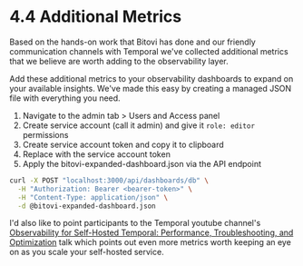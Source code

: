# 4.4 Additional Metrics
Based on the hands-on work that Bitovi has done and our friendly communication channels with Temporal we've collected additional metrics that we believe are worth adding to the observability layer.

Add these additional metrics to your observability dashboards to expand on your available insights. We've made this easy by creating a managed JSON file with everything you need.

1. Navigate to the admin tab > Users and Access panel
2. Create service account (call it admin) and give it `role: editor` permissions
3. Create service account token and copy it to clipboard
4. Replace <bearer-token> with the service account token
5. Apply the bitovi-expanded-dashboard.json via the API endpoint

```bash
curl -X POST "localhost:3000/api/dashboards/db" \
  -H "Authorization: Bearer <bearer-token>" \
  -H "Content-Type: application/json" \
  -d @bitovi-expanded-dashboard.json
```

I'd also like to point participants to the Temporal youtube channel's [Observability for Self-Hosted Temporal: Performance, Troubleshooting, and Optimization](https://www.youtube.com/watch?v=HkcXlfrzu6U) talk which points out even more metrics worth keeping an eye on as you scale your self-hosted service.
